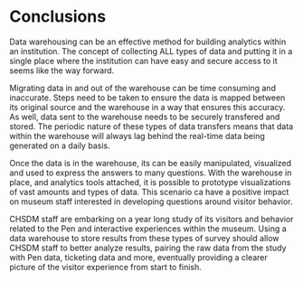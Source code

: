 # Conclusions

Data warehousing can be an effective method for building analytics within an institution. The concept of collecting ALL types of data and putting it in a single place where the institution can have easy and secure access to it seems like the way forward.

Migrating data in and out of the warehouse can be time consuming and inaccurate. Steps need to be taken to ensure the data is mapped between its original source and the warehouse in a way that ensures this accuracy. As well, data sent to the warehouse needs to be securely transfered and stored. The periodic nature of these types of data transfers means that data within the warehouse will always lag behind the real-time data being generated on a daily basis.

Once the data is in the warehouse, its can be easily manipulated, visualized and used to express the answers to many questions. With the warehouse in place, and analytics tools attached, it is possible to prototype visualizations of vast amounts and types of data. This scenario ca have a positive impact on museum staff interested in developing questions around visitor behavior. 

CHSDM staff are embarking on a year long study of its visitors and behavior related to the Pen and interactive experiences within the museum. Using a data warehouse to store results from these types of survey should allow CHSDM staff to better analyze results, pairing the raw data from the study with Pen data, ticketing data and more, eventually providing a clearer picture of the visitor experience from start to finish.
